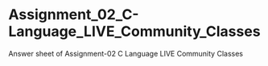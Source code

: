 # Assignment_02_C-Language_LIVE_Community_Classes
Answer sheet of Assignment-02 C Language LIVE Community Classes
